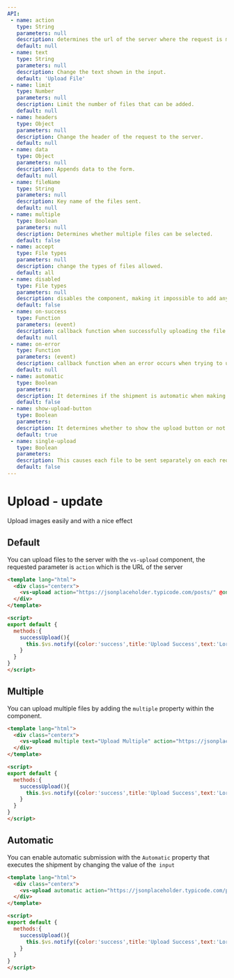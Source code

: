 ```yaml
---
API:
 - name: action
   type: String
   parameters: null
   description: determines the url of the server where the request is made.
   default: null
 - name: text
   type: String
   parameters: null
   description: Change the text shown in the input.
   default: 'Upload File'
 - name: limit
   type: Number
   parameters: null
   description: Limit the number of files that can be added.
   default: null
 - name: headers
   type: Object
   parameters: null
   description: Change the header of the request to the server.
   default: null
 - name: data
   type: Object
   parameters: null
   description: Appends data to the form.
   default: null
 - name: fileName
   type: String
   parameters: null
   description: Key name of the files sent.
   default: null
 - name: multiple
   type: Boolean
   parameters: null
   description: Determines whether multiple files can be selected.
   default: false
 - name: accept
   type: File types
   parameters: null
   description: change the types of files allowed.
   default: all
 - name: disabled
   type: File types
   parameters: null
   description: disables the component, making it impossible to add any file.
   default: false
 - name: on-success
   type: Function
   parameters: (event)
   description: callback function when successfully uploading the file.
   default: null
 - name: on-error
   type: Function
   parameters: (event)
   description: callback function when an error occurs when trying to upload a file.
   default: null
 - name: automatic
   type: Boolean
   parameters:
   description: It determines if the shipment is automatic when making a change of value.
   default: false
 - name: show-upload-button
   type: Boolean
   parameters:
   description: It determines whether to show the upload button or not.
   default: true
 - name: single-upload
   type: Boolean
   parameters:
   description: This causes each file to be sent separately on each request. Only used when multiple prop is true
   default: false
---
```


# Upload **- update**

<box header>

  Upload images easily and with a nice effect

</box>


<box>

## Default

You can upload files to the server with the `vs-upload` component, the requested parameter is `action` which is the URL of the server

<vuecode md>
<div slot="demo">
  <Demos-Upload-Default />
</div>
<div slot="code">

```html
<template lang="html">
  <div class="centerx">
    <vs-upload action="https://jsonplaceholder.typicode.com/posts/" @on-success="successUpload" />
  </div>
</template>

<script>
export default {
  methods:{
    successUpload(){
      this.$vs.notify({color:'success',title:'Upload Success',text:'Lorem ipsum dolor sit amet, consectetur'})
    }
  }
}
</script>
```

</div>
</vuecode>
</box>

<box>

## Multiple

You can upload multiple files by adding the `multiple` property within the component.

<vuecode md>
<div slot="demo">
  <Demos-Upload-Multiple />
</div>
<div slot="code">

```html
<template lang="html">
  <div class="centerx">
    <vs-upload multiple text="Upload Multiple" action="https://jsonplaceholder.typicode.com/posts/" @on-success="successUpload" />
  </div>
</template>

<script>
export default {
  methods:{
    successUpload(){
      this.$vs.notify({color:'success',title:'Upload Success',text:'Lorem ipsum dolor sit amet, consectetur'})
    }
  }
}
</script>
```

</div>
</vuecode>
</box>


<box>

## Automatic

You can enable automatic submission with the `Automatic` property that executes the shipment by changing the value of the` input`

<vuecode md>
<div slot="demo">
  <Demos-Upload-Automatic />
</div>
<div slot="code">

```html
<template lang="html">
  <div class="centerx">
    <vs-upload automatic action="https://jsonplaceholder.typicode.com/posts/" @on-success="successUpload" />
  </div>
</template>

<script>
export default {
  methods:{
    successUpload(){
      this.$vs.notify({color:'success',title:'Upload Success',text:'Lorem ipsum dolor sit amet, consectetur'})
    }
  }
}
</script>
```

</div>
</vuecode>
</box>
